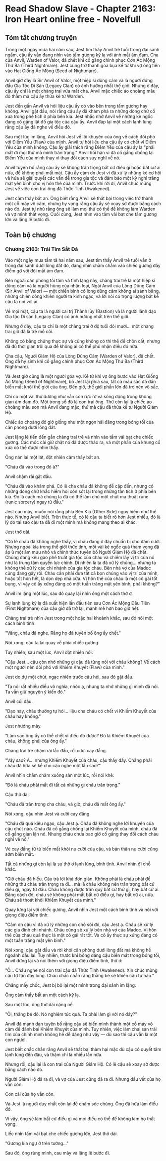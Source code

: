 # Read Shadow Slave - Chapter 2163: Iron Heart online free - Novelfull

## Tóm tắt chương truyện

Trong một ngày mưa hai năm sau, Jest tìm thấy Anvil trẻ tuổi trong đại sảnh ngầm, cậu ấy vẫn đang nhìn vào tấm gương kỳ lạ với ánh mắt ảm đạm. Cha của Anvil, Warden of Valor, đã chết khi cố gắng chinh phục Cơn Ác Mộng Thứ Ba (Third Nightmare). Jest cũng trở thành góa bụa kể từ khi vợ ông tiến vào Hạt Giống Ác Mộng (Seed of Nightmare).

Anvil giờ đây là Sir Anvil of Valor, một hiệp sĩ dũng cảm và là người đứng đầu Gia Tộc Di Sản (Legacy Clan) có ảnh hưởng nhất thế giới. Nhưng ở đây, cậu ấy chỉ là một chàng trai vừa mất cha. Anvil mặc chiếc áo choàng màu đỏ thẫm mà cậu ấy thừa kế từ Warden.

Jest đến gần Anvil và hỏi liệu cậu ấy có vào bên trong tấm gương hay không. Anvil gật đầu, nói rằng cậu ấy đã khám phá ra những dòng chữ cổ xưa trong phế tích ở phía bên kia. Jest nhắc nhở Anvil về những kẻ ngốc đang cố gắng lật đổ gia tộc của cậu ấy. Anvil đáp lại một cách lạnh lùng rằng cậu ấy đã nghe về điều đó.

Sau một lúc im lặng, Anvil hỏi Jest về lời khuyên của ông về cách đối phó với Điểm Yếu (Flaw) của mình. Anvil tự hỏi liệu cha cậu ấy có chết vì Điểm Yếu của mình không. Cậu ấy giải thích rằng Điểm Yếu của cậu ấy là "phải mất đi mọi thứ mà mình trân trọng." Anvil hối hận vì đã cố gắng chống lại Điểm Yếu của mình thay vì thay đổi cách suy nghĩ về nó.

Anvil tuyên bố rằng cậu ấy sẽ không trân trọng bất cứ điều gì hoặc bất cứ ai nữa, để không phải mất mát. Cậu ấy cảm ơn Jest vì đã xử lý những kẻ cơ hội và hứa sẽ giải quyết các vấn đề trong gia tộc và đảm bảo một kỳ nghỉ trăng mật yên bình cho vị hôn thê của mình. Trước khi rời đi, Anvil chúc mừng Jest về việc con trai ông đã Thức Tỉnh (Awakened).

Jest cảm thấy bất an. Ông biết rằng Anvil sẽ thất bại trong việc trở thành một cỗ máy vô cảm, nhưng hy vọng rằng cậu ấy sẽ xoay sở được bằng cách nào đó. Jest tự nhủ rằng ông sẽ làm mọi thứ có thể để không làm Warden và vợ mình thất vọng. Cuối cùng, Jest nhìn vào tấm vải bạt che tấm gương lớn và lặng lẽ bước đi.

## Toàn bộ chương

### Chương 2163: Trái Tim Sắt Đá

Vào một ngày mưa tầm tã hai năm sau, Jest tìm thấy Anvil trẻ tuổi vẫn ở trong đại sảnh dưới lòng đất đó, đang nhìn chằm chằm vào chiếc gương đầy điềm gở với đôi mắt ảm đạm.

Bên ngoài căn phòng tối tăm và tĩnh lặng này, chàng trai trẻ là một hiệp sĩ dũng cảm và là người hùng của nhân loại, Ngài Anvil của Lòng Dũng Cảm (Sir Anvil of Valor) — một chiến binh có lòng dũng cảm không ai sánh bằng, những chiến công khiến người ta kinh ngạc, và lời nói có trọng lượng bất kể cậu ta nói với ai.

Về mọi mặt, cậu ta là người cai trị Thành lũy (Bastion) và là người lãnh đạo Gia tộc Di sản (Legacy Clan) có ảnh hưởng nhất trên thế giới.

Nhưng ở đây, cậu ta chỉ là một chàng trai ở độ tuổi đôi mươi... một chàng trai giờ đã là trẻ mồ côi.

Không có bằng chứng thực sự và cũng không có thi thể để chôn cất, nhưng đã đủ thời gian trôi qua để không ai có thể phủ nhận điều đó nữa.

Cha cậu, Người Giám Hộ của Lòng Dũng Cảm (Warden of Valor), đã chết. Ông đã hy sinh khi cố gắng chinh phục Cơn Ác Mộng Thứ Ba (Third Nightmare).

Và Jest giờ cũng là một người góa vợ. Kể từ khi vợ ông bước vào Hạt Giống Ác Mộng (Seed of Nightmare), bỏ Jest lại phía sau, tất cả màu sắc đã dần biến mất khỏi thế giới của ông. Đến giờ, thế giới phần lớn đã trở nên vô sắc.

Chỉ có một vài thứ dường như vẫn còn rực rỡ và sống động trong không gian ảm đạm đó. Một trong số đó là con trai ông. Thứ còn lại là chiếc áo choàng màu son mà Anvil đang mặc, thứ mà cậu đã thừa kế từ Người Giám Hộ.

Chiếc áo choàng đó giờ giống như một ngọn hải đăng trong bóng tối của căn phòng dưới lòng đất.

Jest lặng lẽ tiến đến gần chàng trai trẻ và nhìn vào tấm vải bạt che chiếc gương. Các móc cài giữ chặt nó đã được tháo ra, và một phần của khung cổ xưa có thể được nhìn thấy.

Ông nán lại một lát, đột nhiên cảm thấy bất an.

"Cháu đã vào trong đó à?"

Anvil chậm rãi gật đầu.

"Cháu đã vào khám phá. Có lẽ cha cháu đã không đề cập đến, nhưng có những dòng chữ khắc hiếm hoi còn sót lại trong những tàn tích ở phía bên kia. Đó là cách mà chúng ta đã có thể làm chủ một chút ma thuật rune (runic sorcery) ngay từ đầu."

Jest cau mày, muốn nói rằng phía Bên Kia (Other Side) nguy hiểm như thế nào. Nhưng Anvil biết. Trên thực tế, có lẽ cậu ta biết rõ hơn Jest nhiều, đó là lý do tại sao cậu ta đã đi một mình mà không mang theo ai khác.

Jest thở dài.

"Có lẽ cháu đã không nghe thấy, vì cháu đang ở đây chuẩn bị cho đám cưới. Nhưng ngoài kia trong thế giới thức tỉnh, một vài kẻ ngốc quá tham vọng đã ấp ủ một âm mưu nhỏ và chính thức tuyên bố Người Giám Hộ đã chết. Chúng đang kêu gào phế truất gia tộc của cháu và chiếm lấy vị trí của nó như là trung tâm quyền lực chính. Dĩ nhiên là ta đã xử lý chúng... nhưng ta không thể xử lý các chi nhánh của gia tộc cháu. Bên nhà vợ của Madoc cũng đang gây rối. Cháu cần phải đưa tất cả bọn chúng vào vị trí của mình, hoặc tốt hơn hết, là dọn dẹp nhà cửa. Vị hôn thê của cháu là một cô gái tốt bụng, vì vậy cô ấy xứng đáng có một tuần trăng mật yên bình, phải không?"

Anvil im lặng một lúc, sau đó quay lại nhìn ông một cách thờ ơ.

Sự lạnh lùng kỳ lạ đã xuất hiện lần đầu tiên sau Cơn Ác Mộng Đầu Tiên (First Nightmare) của cậu giờ đã trở lại, mạnh mẽ hơn bao giờ hết.

Chàng trai trẻ nhìn Jest trong một hoặc hai khoảnh khắc, sau đó nói một cách bình tĩnh:

"Vâng, cháu đã nghe. Rằng họ đã tuyên bố ông ấy chết."

Nói xong, cậu ta lại quay về phía chiếc gương.

Tuy nhiên, sau một lúc, Anvil đột nhiên nói:

"Cậu Jest... cậu còn nhớ những gì cậu đã từng nói với cháu không? Về cách một người nên đối phó với Khiếm Khuyết (Flaw) của mình."

Jest do dự một chút, ngạc nhiên trước câu hỏi, sau đó gật đầu.

"Ta nói rất nhiều điều vô nghĩa, nhóc ạ, nhưng ta nhớ những gì mình đã nói. Ta vẫn giữ nguyên ý kiến đó."

Anvil cúi đầu.

"Dạo này, cháu thường tự hỏi... liệu cha cháu có chết vì Khiếm Khuyết của cháu hay không."

Jest nhướng mày.

"Làm sao ông ấy có thể chết vì điều đó được? Đó là Khiếm Khuyết của cháu, không phải của ông ấy."

Chàng trai trẻ chậm rãi lắc đầu, rồi cười cay đắng.

"Vậy sao? À... nhưng Khiếm Khuyết của cháu, cậu thấy đấy. Chẳng phải cháu đã hứa sẽ kể cho cậu nghe một lần sao?"

Anvil nhìn chằm chằm xuống sàn một lúc, rồi nói khẽ:

"Đó là cháu phải mất đi tất cả những gì cháu trân trọng."

Cậu thở dài.

"Cháu đã trân trọng cha cháu, và giờ, cháu đã mất ông ấy."

Nói xong, cậu nhìn Jest và cười cay đắng.

"Cháu đã quá kiêu ngạo, cậu Jest ạ. Cháu đã không nghe lời khuyên của cậu chút nào. Cháu đã cố gắng chống lại Khiếm Khuyết của mình, cháu đã cố gắng gian lận nó. Nhưng cháu chưa bao giờ cố gắng thay đổi cách cháu nghĩ về nó."

Vẻ cay đắng từ từ biến mất khỏi nụ cười của cậu, và bản thân nụ cười cũng sớm biến mất.

Tất cả những gì còn lại là sự thờ ơ lạnh lùng, bình tĩnh. Anvil nhìn đi chỗ khác.

"Giờ cháu đã hiểu. Câu trả lời khá đơn giản. Không phải là cháu phải để những thứ cháu trân trọng ra đi... mà là cháu không nên trân trọng bất cứ điều gì, ngay từ đầu. Cháu không được trân quý bất cứ thứ gì, hay bất cứ ai. Bằng cách đó, cháu sẽ không phải mất bất cứ điều gì, hay bất cứ ai, nữa. Cháu sẽ thoát khỏi Khiếm Khuyết của mình."

Quay lưng lại với chiếc gương, Anvil nhìn Jest một cách bình tĩnh và nói với giọng điệu điềm tĩnh:

"Cảm ơn cậu vì đã xử lý những con chó sói đó, cậu Jest ạ. Cháu sẽ xử lý các gia đình chi nhánh. Cháu cũng sẽ xử lý bên nhà vợ của Madoc. Vị hôn thê của cháu quả thực là một cô gái rất tốt. Và cô ấy thực sự xứng đáng có một tuần trăng mật yên bình."

Nói xong, cậu gật đầu và rời khỏi căn phòng dưới lòng đất mà không hề ngoảnh đầu lại. Tuy nhiên, trước khi bóng dáng cậu biến mất trong bóng tối, Anvil dừng lại và nói thêm với giọng điệu điềm tĩnh, thờ ơ:

"Ồ... Cháu nghe nói con trai cậu đã Thức Tỉnh (Awakened). Xin chúc mừng cậu từ tận đáy lòng. Cháu chắc chắn rằng thằng bé sẽ khiến cậu tự hào."

Chẳng mấy chốc, Jest bị bỏ lại một mình trong đại sảnh im lặng.

Ông cảm thấy bất an một cách kỳ lạ.

Sau một lúc, ông thở dài nặng nề.

"Ôi, thằng bé đó. Nó nghiêm túc quá. Ta phải làm gì với nó đây?"

Anvil đã mạnh dạn tuyên bố rằng cậu sẽ biến mình thành một cỗ máy vô cảm để đánh bại Khiếm Khuyết của mình. Tuy nhiên, việc làm chai sạn trái tim của chính mình không hề dễ dàng như vậy — dù sao thì cậu vẫn là một con người.

Jest biết chắc chắn rằng Anvil sẽ thất bại thảm hại mặc dù cậu có quyết tâm lạnh lùng đến đâu, và thậm chí là nhiều lần nữa.

Nhưng rồi, cậu lại là con trai của Người Giám Hộ. Có lẽ cậu sẽ xoay sở được bằng cách nào đó.

Người Giám Hộ đã ra đi, và vợ của Jest cũng đã ra đi. Nhưng dấu vết của họ vẫn còn.

Con cái của họ vẫn còn.

Và Jest là người duy nhất còn lại để chăm sóc chúng. Ông đã hứa làm điều đó.

Vì vậy, ông sẽ làm bất cứ điều gì và mọi điều có thể để không làm họ thất vọng.

Liếc nhìn tấm vải bạt che chiếc gương lớn, Jest thở dài.

"Gương kia ngự ở trên tường..."

Sau đó, ông rùng mình, cau mày và lặng lẽ bước đi.
